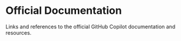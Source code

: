 # Official Documentation

Links and references to the official GitHub Copilot documentation and resources.
